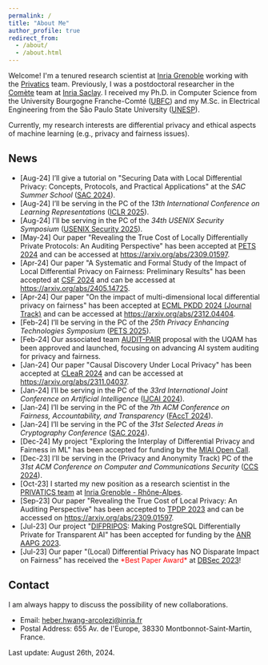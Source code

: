 ```yaml
---
permalink: /
title: "About Me"
author_profile: true
redirect_from: 
  - /about/
  - /about.html
---
```


Welcome! I'm a tenured research scientist at [Inria Grenoble](https://www.inria.fr/en/inria-centre-university-grenoble-alpes) working with the [Privatics](https://team.inria.fr/privatics/) team. 
Previously, I was a postdoctoral researcher in the [Comète](https://team.inria.fr/Comete/) team at [Inria Saclay](https://www.inria.fr/en/inria-saclay-centre). 
I received my Ph.D. in Computer Science from the University Bourgogne Franche-Comté ([UBFC](https://spim.ubfc.fr/en/)) and my M.Sc. in Electrical Engineering from the São Paulo State University ([UNESP](https://www.feis.unesp.br/#!/ppgee)). 

Currently, my research interests are differential privacy and ethical aspects of machine learning (e.g., privacy and fairness issues). 

## News
* [Aug-24] I’ll give a tutorial on "Securing Data with Local Differential Privacy: Concepts, Protocols, and Practical Applications" at the *SAC Summer School* ([SAC 2024](https://sacworkshop.org/SAC24/summer-school.html)).
* [Aug-24] I’ll be serving in the PC of the *13th International Conference on Learning Representations* ([ICLR 2025](https://iclr.cc/Conferences/2025)).
* [Aug-24] I’ll be serving in the PC of the *34th USENIX Security Symposium* ([USENIX Security 2025](https://www.usenix.org/conference/usenixsecurity25)).
* [May-24] Our paper "Revealing the True Cost of Locally Differentially Private Protocols: An Auditing Perspective" has been accepted at [PETS 2024](https://petsymposium.org/2024/) and can be accessed at <https://arxiv.org/abs/2309.01597>.
* [Apr-24] Our paper "A Systematic and Formal Study of the Impact of Local Differential Privacy on Fairness: Preliminary Results" has been accepted at [CSF 2024](https://csf2024.ieee-security.org/) and can be accessed at <https://arxiv.org/abs/2405.14725>.
* [Apr-24] Our paper "On the impact of multi-dimensional local differential privacy on fairness" has been accepted at [ECML PKDD 2024 (Journal Track)](https://ecmlpkdd.org/2024/) and can be accessed at <https://arxiv.org/abs/2312.04404>.
* [Feb-24] I’ll be serving in the PC of the *25th Privacy Enhancing Technologies Symposium* ([PETS 2025](https://petsymposium.org/cfp25.php)).
* [Feb-24] Our associated team [AUDIT-PAIR](https://team.inria.fr/auditpair/) proposal with the UQAM has been approved and launched, focusing on advancing AI system auditing for privacy and fairness.
* [Jan-24] Our paper "Causal Discovery Under Local Privacy" has been accepted at [CLeaR 2024](https://www.cclear.cc/2024) and can be accessed at <https://arxiv.org/abs/2311.04037>. 
* [Jan-24] I’ll be serving in the PC of the *33rd International Joint Conference on Artificial Intelligence* ([IJCAI 2024](https://ijcai24.org/)).
* [Jan-24] I’ll be serving in the PC of the *7th ACM Conference on Fairness, Accountability, and Transparency* ([FAccT 2024](https://facctconference.org/2024/index.html)).
* [Jan-24] I’ll be serving in the PC of the *31st Selected Areas in Cryptography Conference* ([SAC 2024](https://sacworkshop.org/SAC24/)).
* [Dec-24] My project "Exploring the Interplay of Differential Privacy and Fairness in ML" has been accepted for funding by the [MIAI Open Call](https://miai.univ-grenoble-alpes.fr/research/projects-for-the-development-and-promotion-of-ai/).
* [Dec-23] I’ll be serving in the (Privacy and Anonymity Track) PC of the *31st ACM Conference on Computer and Communications Security* ([CCS 2024](https://www.sigsac.org/ccs/CCS2024/)).
* [Oct-23] I started my new position as a research scientist in the [PRIVATICS team](https://team.inria.fr/privatics/) at [Inria Grenoble - Rhône-Alpes](https://www.inria.fr/en/inria-centre-university-grenoble-alpes).
* [Sep-23] Our paper "Revealing the True Cost of Local Privacy: An Auditing Perspective" has been accepted to [TPDP 2023](https://tpdp.journalprivacyconfidentiality.org/2023/) and can be accessed on <https://arxiv.org/abs/2309.01597>.
* [Jul-23] Our project "[DIFPRIPOS](https://projects.femto-st.fr/difpripos/en): Making PostgreSQL Differentially Private for Transparent AI" has been accepted for funding by the [ANR AAPG 2023](https://anr.fr/fr/detail/call/aapg-appel-a-projets-generique-2023/).
* [Jul-23] Our paper "(Local) Differential Privacy has NO Disparate Impact on Fairness" has received the <span style="color: red; font-weight: normal;">&#42;Best Paper Award&#42;</span> at [DBSec 2023](http://www.dbsec2023.unimol.it/)!

## Contact

I am always happy to discuss the possibility of new collaborations.

* Email: heber.hwang-arcolezi@inria.fr
* Postal Address: 655 Av. de l'Europe, 38330 Montbonnot-Saint-Martin, France.

Last update: August 26th, 2024.
